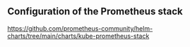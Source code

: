 ## Configuration of the Prometheus stack

https://github.com/prometheus-community/helm-charts/tree/main/charts/kube-prometheus-stack
